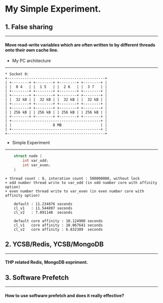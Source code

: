 My Simple Experiment.
===========================
## 1. False sharing
------------------------------------------------------------
####    Move read-write variables which are often written to by different threads onto  their own cache line.

            
 * My PC architecture
--------------------        
    * Socket 0:
    +---------------------------------------------+ 
    | +--------+ +--------+ +--------+ +--------+ |
    | |  0 4   | |  1 5   | |  2 6   | |  3 7   | |
    | +--------+ +--------+ +--------+ +--------+ |
    | +--------+ +--------+ +--------+ +--------+ |
    | |  32 kB | |  32 kB | |  32 kB | |  32 kB | |
    | +--------+ +--------+ +--------+ +--------+ |
    | +--------+ +--------+ +--------+ +--------+ |
    | | 256 kB | | 256 kB | | 256 kB | | 256 kB | |
    | +--------+ +--------+ +--------+ +--------+ |
    | +-----------------------------------------+ |
    | |                   8 MB                  | |
    | +-----------------------------------------+ |
    +---------------------------------------------+
            
 * Simple Experiment
----------------------
```c
    struct node { 
        int var_odd; 
        int var_even;
    }
```
    + thread count : 8, interation count : 500000000, without lock
    + odd number thread write to var_odd (in odd number core with affinity option)
    + even number thread write to var_even (in even number core with affinity option)
        
        default : 11.234876 seconds
        cl_v1   : 11.544897 seconds
        cl_v2   : 7.091140  seconds 

        default core affinity : 10.124900 seconds 
        cl_v1   core affinity : 10.067641 seconds
        cl_v2   core affinity : 6.832389  seconds
       


## 2. YCSB/Redis, YCSB/MongoDB
--------------------------------------------------------------
####    THP related Redis, MongoDB expriment.

## 3. Software Prefetch
--------------------------------------------------------------
####    How to use software prefetch and does it really effective?


